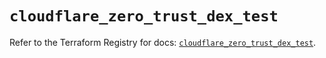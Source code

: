 # `cloudflare_zero_trust_dex_test`

Refer to the Terraform Registry for docs: [`cloudflare_zero_trust_dex_test`](https://registry.terraform.io/providers/cloudflare/cloudflare/4.50.0/docs/resources/zero_trust_dex_test).
